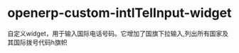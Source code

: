 openerp-custom-intlTelInput-widget
==================================

自定义widget，用于输入国际电话号码。它增加了国旗下拉输入,列出所有国家及其国际拨号代码h旗帜
